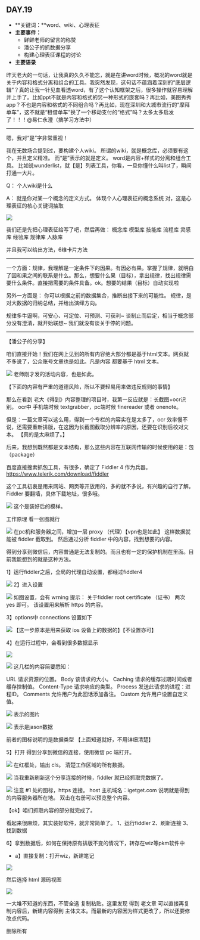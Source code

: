 ## DAY.19
+ **关键词：**word、wiki、心理表征
+ **主要事件：**
    + 鲜鲜老师的留言的称赞
    + 潘公子的抓数据分享
    + 构建心理表征课程的讨论
+ **主要语录**

昨天老大的一句话，让我真的久久不能忘，就是在讲word时候，概况的word就是关于内容和格式分离和组合的工具。我突然发现，这句话不蕴涵着深刻的“底层逻辑”？真的让我一针见血看透word，有了这个认知框架之后，很多操作就容易理解并上手了。比如ppt不就是内容和格式的另一种形式的嵌套吗？再比如，美图秀秀app？不也是内容和格式的不同组合吗？再比如，现在深圳和大城市流行的“摩拜单车”，这不就是“租借单车”换了一个移动支付的“格式”吗？太多太多启发了！！！@易仁永澄（搞学习方法中）

----------
嗯，我对“是”字非常重视！

我在无数场合提到过，要构建个人wiki。
所谓的wiki，就是概念库，必须要有这个，并且定义精准。
而“是”表示的就是定义。
word是内容+样式的分离和组合工具。
比如说wunderlist，就【是】列表工具，你看，一旦你懂什么叫list了，瞬间打通一大片。

Q：
个人wiki是什么

A：
就是你对某一个概念的定义方式。
体现个人心理表征的概念系统
对，这是心理表征的核心关键词抽取


![](./_image/8a9559769393dd0619a868e2df33283.jpg)

我们还是先把心理表征给写了吧，然后再做：
概念库
模型库
技能库
流程库
灵感库
经验库
规律库
人脉库

并且我可以给出方法，6维卡片方法

--------

一个方面：规律，我理解是一定条件下的因果。有因必有果。掌握了规律，就明白了因和果之间的联系是什么。那么，想要什么果（目标），拿出规律，找出规律需要什么条件。直接把需要的条件具备。ok。想要的结果（目标）自动实现啦

另外一方面是：
你可以根据之前的数据集合，推断出接下来的可能性。
规律，是对大数据的归纳总结，并给出演绎方向。

规律多牛逼啊，可安心、可定位、可预测、可获利~
谈制止而后定，相当于概念部分没有澄清，就开始联想~
我们就没有谈关于停的问题。

----------

【潘公子的分享】

咱们直接开始！我们在网上见到的所有内容绝大部分都是基于html文本。网页就不多说了，公众账号文章也是如此。凡是内容 都要基于 html 文本。


![](./_image/75b49e6e44e0d6e2d8491f7dcb2db22.jpg)
老师刚才发的活动内容，也是如此。

【下面的内容有严重的道德风险，所以不要轻易用来做违反规则的事情】

那么在看到 老大《得到》内容整理的项目时，我第一反应就是：长截图+ocr识别。
ocr中 手机端时候 textgrabber，pc端时候 finereader 或者 onenote。

但是：一篇文章可以这么用，得到一个专栏的内容实在是太多了，ocr 效率慢不说，还需要重新排版，在这因为长截图截取分辨率的原因，还要在识别后校对文本。
【真的是太麻烦了。】

后来，我想到既然都是文本结构，那么这些内容在互联网传输的时候使用的是：包（package）

百度直接搜索抓包工具，有很多，确定了 Fiddler 4 作为兵器。https://www.telerik.com/download/fiddler

这个工具初衷是用来网站、网页等开放用的，多的就不多说，有兴趣的自行了解。
Fiddler 要翻墙，具体下载地址，很多哦。

![](./_image/f6603b2d83d62d35a6a66876564e209.jpg)
这个是装好后的模样。

工作原理 看一张图就行

![](./_image/18a3e640efa2d4f76fad7bd4939028b.jpg)
在pc机和服务器之间，增加一层 proxy （代理）【vpn也是如此】
这样数据就能被 fiddler 截取到。
然后通过分析 fiddler 中的内容，找到想要的内容。

得到分享到微信后，内容普通是无法复制的。而且也有一定的保护机制在里面。目前我能想到的就是这种方法。

1】运行fiddler之后，全局的代理自动设置，都经过fiddler4

![](./_image/706e64b1c3c37ff210b575b6ee2d4f3.jpg)
2】进入设置

![](./_image/f0865f8b8092edea16ef1857496e669.jpg)
如图设置，会有 wrning 提示：
关于fiddler root certificate （证书）
两次 yes 即可。
该设置用来解析 https 的内容。

3】options中 connections 设置如下

![](./_image/b06ddef90aadfc6f41ca1b5b1339f8e.jpg)
【这一步原本是用来获取 ios 设备上的数据的】【不设置亦可】

4】在运行过程中，会看到很多数据显示

![](./_image/fbfc90dbb12f5781c5afa2655cad68a.jpg)

![](./_image/dbf01098326a163b87de1e6121397da.jpg)
这几栏的内容简要悉知：

URL
 请求资源的位置。
 Body
 该请求的大小。
 Caching
 请求的缓存过期时间或者缓存控制值。
 Content-Type
 请求响应的类型。
 Process
 发送此请求的进程：进程ID。
 Comments
 允许用户为此回话添加备注。
 Custom
 允许用户设置自定义值。

![](./_image/a4406a63b5d5a964cbfb5e838ee9bd3.jpg)
表示的图片


![](./_image/8405cd041f5b5d4567e172024834683.jpg)
表示是jason数据

前者的图标说明的是数据类型
【上面知道就好，不用详细清楚】

5】打开 得到分享到微信的连接，使用微信 pc 端打开。

![](./_image/5532b6971f3425c2060545464a303a5.jpg)
在红框处，输出 cls。
清楚工作区域的所有数据。

![](./_image/7f7fe0f09bb17a0d398a10e9d38c344.jpg)
当我重新刷新这个分享连接的时候，fiddler 就已经抓取完数据了。

![](./_image/934ef3deae3e5133143e30bb25abaec.jpg)
注意 #1 处的图标，https 连接。
host 主机域名：igetget.com
说明就是得到的内容服务器所在地。
双击在右册可以预览整个内容。

【ok】咱们抓取内容的部分就完成了。

看起来很麻烦，其实装好软件，就非常简单了。
1、运行fiddler
2、刷新连接
3、找到数据

6】拿到数据后，如何在保持原有排版不变的情况下，转存在wiz等pkm软件中
- a】直接复制：打开wiz，新建笔记

![](./_image/9f17c6426e1e34021bdf66f6c6b1783.jpg)


然后选择 html 源码视图

![](./_image/ff5d6f3beb3c3b6df95f1e1841809c7.jpg)

一大堆不知道的东西，不管全选 复制粘贴。这里发现 得到 老文章 可以直接再复制内容后，新建内容得到 主体文本。而最新的内容因为样式更改了，所以还要修改点代码。

删除所有 <script>内容

![](./_image/7bd456f72facce1455e86fcda8a0d2d.jpg)

![](./_image/b0619e6928f6358a40aad761ec5ba8c.jpg)
<script>内容 通常在源码的 上部 和 底部。全部删除。这样就可以复制了

然后，新文章中，css样式有 3个

![](./_image/6e6a3d2831d813966305afa8e5defcd.jpg)
删除上面两条，此时 回到 wiz 内容预览页面


![](./_image/18e06ad5191426aa19b69cf2eef93c8.jpg)

关闭 html 源码 显示


![](./_image/745b8a3ae56ab0b0d9be760d069fdc3.jpg)
【tiips 如果你知道 div 区域的，就可以保留主体文本】

【下面的内容是我个人想法】
因为源码内，有很多远程调用的资源：woff字体、css样式。这些都严重浪费资源。所以我想本地化。
复制、粘贴 进 新的笔记


![](./_image/f4435a6a443fab576db499537acf846.jpg)

复制后，发现有点问题：
字体不舒服
段间距不对

全选 设置 微软雅黑 或者 其他 合适阅读的字体

![](./_image/e46be77f486dd4db7c4b2a15a5224bd.jpg)
雅黑 16号，再次进入 html 源代码界面

搜索两个关键样式：
第一个：margin-top

![](./_image/affeaa05cdf550c7888a64c79ebeb4f.jpg)
将后者的内容选中，ctrl+H ，替换为
margin-bottom:36px
(注意分号)
我没有选择分号

第二个样式：padding-left


![](./_image/cb517d9a0af1265febdaa04490fa7c7.jpg)

padding-left: 0.64rem
替换为
padding-left: 35px


![](./_image/50ae375d3574655354edd2852361abe.jpg)

全部替换。
回到内容界面，保存。
完毕


![](./_image/862a12c11c9ff04b20da28030ce044b.jpg)

![](./_image/8c8ccc42bf3298589301995b1767bd9.jpg)

对比一下。完美！

####重新梳理一下流程：
**A】准备 fiddler 4**
1、下载fiddler
2、确定.net 运行环境 win8 以上 .net4 ，以下 .net 2即可
3、安装后，打开设置，在https 和 connections 选项卡内

**B】获取数据**
1、分享得到内容到微信中，利用 PC 版本打开
2、在 黑色cmd处，输入 cls 清除所有数据
3、刷新链接
4、找到 m.igetget.com 的 https 内容

**C】整理排版数据**
1、复制该条目下 html 数据
2、新建为知笔记 A，切换 html 源码视图，并粘贴
3、删除所有 <script> 数据
4、删除特定 css数据（老的文章不用，新文章需要）
5、退出 html 源码视图，复制内容主体至新笔记 B
6、进入笔记 B 的 html 源码视图，替换padding-top代码为 padding-bottom；还有 padding-left 数据
7、退出 html 视图，保存。

我是放在为知里面 所以需要手动整理。如果是单纯抓到后，保存为html文件。利用正则清理 所有 多余标签，修改一个base.css，可以直接生成epub

mac 使用 Charles

抓包的问题我第一使用，深的也尚未涉猎。
公众账号的抓取，最好用python 写脚本

我之前的思路是抓得到app的数据，但是发现有内部加密，或许还因为fiddler4对于长响应支持不好，获取不了。


-----------
-----------

【心理表征构建的讨论】

@鲜鲜：今天晚上的课收获好大，脑子里面一直留着这句话“刻意训练的前提是形成高级的心理表征”。离开高级心理表征的训练，不是刻意训练，而是大大说的“乱动！”@易仁永澄（搞学习方法中） ---认识深度是一切的关键！你要持续抓到本质、看到被高度概念化的元素之间的前后关系、因果关系、充分必要关系

@夜光巴比：我全程想到的又是见心见性……我们看到的一切都是我们眼中的一切，未必是世界的真实，却是我们心中真实的心理表征……
高手和普通人的差距在于心智成长过程中对世界认知的范围在不断扩大，从自己的世界出发并最终慢慢更接近真实的世界，这大概就是《进化路上的迷失与定位》中说的圆融状态的人吧……
所以像高手学习更高级的心理表征是在学习更真实的世界的样子，并且通过不断的刻意练习来理解和认知世界并了解自己，让自己的世界无限的扩大并像真实的世界接近，从而实现自己的心智的成长与进化……

我以前也有陷入细节的毛病，后来改了，改掉我这个毛病的就是方格本儿笔记，这种笔记记录方式的重要要求就是框架式思维……不过我当时决定用方格本儿笔记并且到现在快三个月了，是因为心智成长三要素在里面，就是方格本儿的黄金三分法……

我以前也有陷入细节的毛病，后来改了，改掉我这个毛病的就是方格本儿笔记，这种笔记记录方式的重要要求就是框架式思维……不过我当时决定用方格本儿笔记并且到现在快三个月了，是因为心智成长三要素在里面，就是方格本儿的黄金三分法……

@风雨阳光：听完感觉还是不是很懂，就知道心理表征就是脑子里对这个东西的描绘，而自己的心理表征不一定是对的，高手的心理表征往往更接近现实，我们要做的就是把自己的心理表征修正的越接近高手接近事实就好。而这个过程必须要实践与反思结合才能更新自己的心理表征。这是听完后的心理表征。特别想重新学习之前CEO的课程了。

那认识的深度是不是可以通过不断的学习，建立更多的心理表征并修正心理表征来达到。还有不断的实践、反思、复盘？觉得这次的分享特别重要，我还没有全部打通，但是看到了之前一些没有打通但是还忽略的点了。

我发现了之前自己学习中的问题了，我过于专注于细节而忽视了脉络与关键词已经它们之间的关系了。这个和好像检视阅读也有异曲同工之处。

但凡没有搞明白的地方都会影响心理表征的建立，特别是关键词的地方和有关“是什么”的地方。我觉得方格笔记是呈现出平面结构来，但是心理表征的建立过程是像五环花那样，把一个事物用不同的元素串起来相互影响，又能每个点重新散发一朵五环花，层层叠叠




+ **一点思考**

公子的课程需要跟着操作，仅仅看是不行的。
